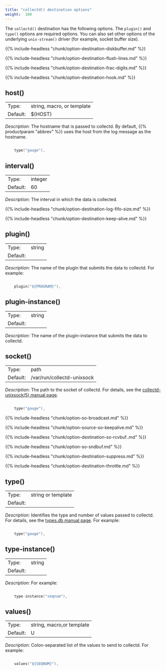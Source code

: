 ```yaml
---
title: "collectd() destination options"
weight:  100
---
```

<!-- DISCLAIMER: This file is based on the syslog-ng Open Source Edition documentation https://github.com/balabit/syslog-ng-ose-guides/commit/2f4a52ee61d1ea9ad27cb4f3168b95408fddfdf2 and is used under the terms of The syslog-ng Open Source Edition Documentation License. The file has been modified by Axoflow. -->

The `collectd()` destination has the following options. The `plugin()` and `type()` options are required options. You can also set other options of the underlying `unix-stream()` driver (for example, socket buffer size).

{{% include-headless "chunk/option-destination-diskbuffer.md" %}}

{{% include-headless "chunk/option-destination-flush-lines.md" %}}

{{% include-headless "chunk/option-destination-frac-digits.md" %}}

{{% include-headless "chunk/option-destination-hook.md" %}}


## host()

|          |                            |
| -------- | -------------------------- |
| Type:    | string, macro, or template |
| Default: | ${HOST}                    |

*Description:* The hostname that is passed to collectd. By default, {{% productparam "abbrev" %}} uses the host from the log message as the hostname.

```c

    type("gauge"),

```



## interval()

|          |         |
| -------- | ------- |
| Type:    | integer |
| Default: | 60      |

*Description:* The interval in which the data is collected.


{{% include-headless "chunk/option-destination-log-fifo-size.md" %}}

{{% include-headless "chunk/option-destination-keep-alive.md" %}}


## plugin()

|          |        |
| -------- | ------ |
| Type:    | string |
| Default: |        |

*Description:* The name of the plugin that submits the data to collectd. For example:

```c

    plugin("${PROGRAM}"),

```



## plugin-instance()

|          |        |
| -------- | ------ |
| Type:    | string |
| Default: |        |

*Description:* The name of the plugin-instance that submits the data to collectd.



## socket()

|          |                            |
| -------- | -------------------------- |
| Type:    | path                       |
| Default: | /var/run/collectd-unixsock |

*Description:* The path to the socket of collectd. For details, see the [collectd-unixsock(5) manual page](https://collectd.org/documentation/manpages/collectd-unixsock.5.shtml).

```c

    type("gauge"),

```


{{% include-headless "chunk/option-so-broadcast.md" %}}

{{% include-headless "chunk/option-source-so-keepalive.md" %}}

{{% include-headless "chunk/option-destination-so-rcvbuf..md" %}}

{{% include-headless "chunk/option-so-sndbuf.md" %}}

{{% include-headless "chunk/option-destination-suppress.md" %}}

{{% include-headless "chunk/option-destination-throttle.md" %}}


## type()

|          |                    |
| -------- | ------------------ |
| Type:    | string or template |
| Default: |                    |

*Description:* Identifies the type and number of values passed to collectd. For details, see the [types.db manual page](https://collectd.org/documentation/manpages/types.db.5.shtml). For example:

```c

    type("gauge"),

```



## type-instance()

|          |        |
| -------- | ------ |
| Type:    | string |
| Default: |        |

*Description:* For example:

```c

    type-instance("seqnum"),

```



## values()

|          |                           |
| -------- | ------------------------- |
| Type:    | string, macro,or template |
| Default: | U                         |

*Description:* Colon-separated list of the values to send to collectd. For example:

```c

    values("${SEQNUM}"),

```

